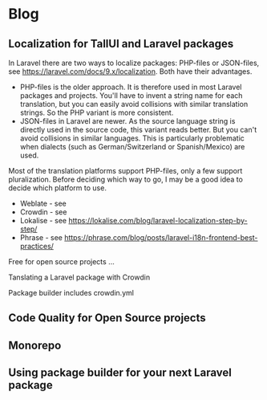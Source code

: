 # Blog



## Localization for TallUI and Laravel packages

In Laravel there are two ways to localize packages: PHP-files or JSON-files, see https://laravel.com/docs/9.x/localization. Both have their advantages.

- PHP-files is the older approach. It is therefore used in most Laravel packages and projects. You'll have to invent a string name for each translation, but you can easily avoid collisions with similar translation strings. So the PHP variant is more consistent.
- JSON-files in Laravel are newer. As the source language string is directly used in the source code, this variant reads better. But you can't avoid collisions in similar languages. This is particularly problematic when dialects (such as German/Switzerland or Spanish/Mexico) are used.

Most of the translation platforms support PHP-files, only a few support pluralization. Before deciding which way to go, I may be a good idea to decide which platform to use.

- Weblate - see 
- Crowdin - see 
- Lokalise - see https://lokalise.com/blog/laravel-localization-step-by-step/
- Phrase - see https://phrase.com/blog/posts/laravel-i18n-frontend-best-practices/



Free for open source projects ...



Tanslating a Laravel package with Crowdin

Package builder includes crowdin.yml





## Code Quality for Open Source projects





## Monorepo





## Using package builder for your next Laravel package

